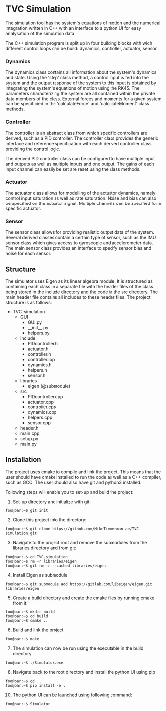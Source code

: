 # TVC Simulation

The simulation tool has the system's equations of motion and the numerical integration written in C++ with an interface to a python UI for easy analysation of the simulation data.

The C++ simulation program is split up in four building blocks with wich different control loops can be build: dynamics, controller, actuator, sensor.
### Dynamics
The dynamics class contains all information about the system's dynamics and state. Using the 'step' class method, a control input is fed into the system and the output response of the system to this input is obtained by integrating the system's equations of motion using the RK45.  The parameters characterizing the system are all contained within the private data members of the class. External forces and moments for a given system can be specificied in the 'calculateForce' and 'calculateMoment' class methods.

### Controller
The controller is an abstract class from which specific controllers are derived, such as a PID controller. The controller class provides the generic interface and reference specification with each derived controller class providing the control logic. 

The derived PID controller class can be configured to have multiple input and outputs as well as multiple inputs and one output. The gains of each input channel can easily be set are reset using the class methods.

### Actuator
The actuator class allows for modelling of the actuator dynamics, namely control input saturation as well as rate saturation. Noise and bias can also be specified on the actuator signal. Multiple channels can be specified for a specific actuator.

### Sensor
The sensor class allows for providing realistic output data of the system. Several derived classes contain a certain type of sensor, such as the IMU sensor class which gives access to gyroscopic and accelerometer data. The main sensor class provides an interface to specify sensor bias and noise for each sensor.

## Structure

The simulator uses Eigen as its linear algebra module. It is structured as containing each class in a separate file with the header files of the class being stored in the include directory and the code in the src directory. The main header file contains all includes to these header files. The project structure is as follows:
- TVC-simulation
    * GUI
      * GUI.py
      * __init\__.py
      * helpers.py
    * include
      * PIDcontroller.h
      * actuator.h
      * controller.h
      * controller.ipp
      * dynamics.h
      * helpers.h 
      * sensor.h
    * libraries
      * eigen (@submodule)
    * src
        * PIDcontroller.cpp
        * actuator.cpp
        * controller.cpp
        * dynamics.cpp
        * helpers.cpp
        * sensor.cpp
    * header.h
    * main.cpp
    * setup.py
    * main.py

## Installation

The project uses cmake to compile and link the project. This means that the user should have cmake installed to run the code as well as a C++ compiler, such as GCC. The user should also have git and python3 installed.

Following steps will enable you to set-up and build the project:

1. Set-up directory and initialize with git:

```console
foo@bar:~$ git init
```

2. Clone this project into the directory:
```console
foo@bar:~$ git clone https://github.com/MikeTimmerman-ae/TVC-simulation.git
```

3. Navigate to the project root and remove the submodules from the libraries directory and from git:
```console
foo@bar:~$ cd TVC-simulation
foo@bar:~$ rm -r libraries/eigen
foo@bar:~$ git rm -r --cached libraries/eigen
```
4. Install Eigen as submodule
```console
foo@bar:~$ git submodule add https://gitlab.com/libeigen/eigen.git libraries/eigen
```
5. Create a build directory and create the cmake files by running cmake from it:
```console
foo@bar:~$ mkdir build
foo@bar:~$ cd build
foo@bar:~$ cmake ..
```
6. Build and link the project
```console
foo@bar:~$ make
```

7. The simulation can now be run using the executable in the build directory
```console
foo@bar:~$ ./Simulator.exe
```
8. Navigate back to the root directory and install the python UI using pip
```console
foo@bar:~$ cd ..
foo@bar:~$ pip install -e .
```
10. The python UI can be launched using following command:
```console
foo@bar:~$ Simulator 
```
